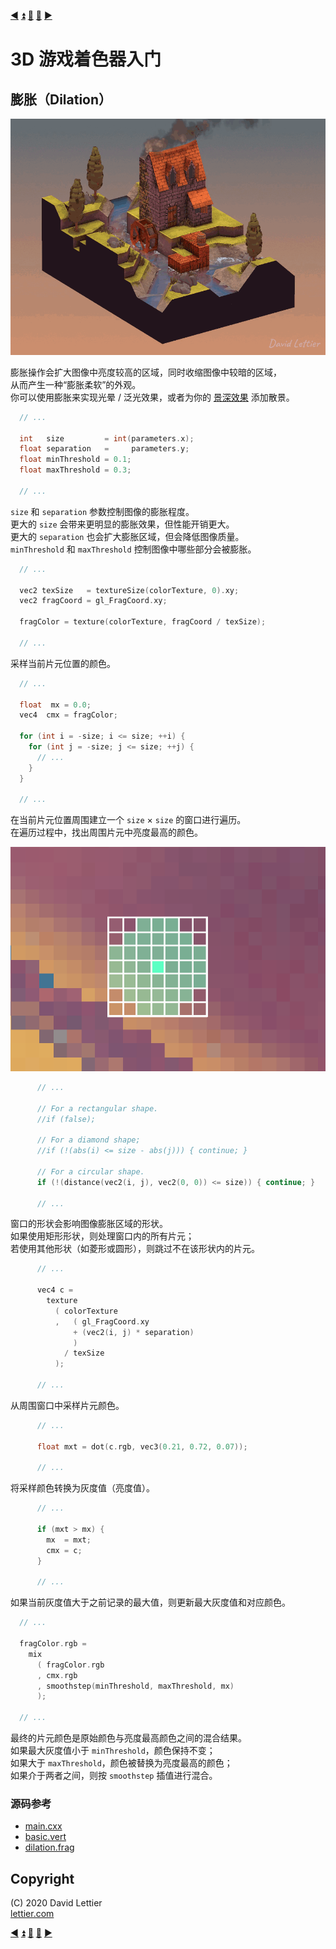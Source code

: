 [:arrow_backward:](sharpen.md)
[:arrow_double_up:](../README.md)
[:arrow_up_small:](#)
[:arrow_down_small:](#copyright)
[:arrow_forward:](film-grain.md)

# 3D 游戏着色器入门

## 膨胀（Dilation）

<p align="center">
<img src="../resources/images/z751O74.gif" alt="Dilation" title="Dilation">
</p>

膨胀操作会扩大图像中亮度较高的区域，同时收缩图像中较暗的区域，  
从而产生一种“膨胀柔软”的外观。  
你可以使用膨胀来实现光晕 / 泛光效果，或者为你的 [景深效果](depth-of-field.md) 添加散景。

```c
  // ...

  int   size         = int(parameters.x);
  float separation   =     parameters.y;
  float minThreshold = 0.1;
  float maxThreshold = 0.3;

  // ...
```

`size` 和 `separation` 参数控制图像的膨胀程度。  
更大的 `size` 会带来更明显的膨胀效果，但性能开销更大。  
更大的 `separation` 也会扩大膨胀区域，但会降低图像质量。  
`minThreshold` 和 `maxThreshold` 控制图像中哪些部分会被膨胀。


```c
  // ...

  vec2 texSize   = textureSize(colorTexture, 0).xy;
  vec2 fragCoord = gl_FragCoord.xy;

  fragColor = texture(colorTexture, fragCoord / texSize);

  // ...
```

采样当前片元位置的颜色。

```c
  // ...

  float  mx = 0.0;
  vec4  cmx = fragColor;

  for (int i = -size; i <= size; ++i) {
    for (int j = -size; j <= size; ++j) {
      // ...
    }
  }

  // ...
```

在当前片元位置周围建立一个 `size` × `size` 的窗口进行遍历。  
在遍历过程中，找出周围片元中亮度最高的颜色。

<p align="center">
<img src="../resources/images/X3uIyIL.png" alt="Dilation Window" title="Dilation Window">
</p>

```c
      // ...

      // For a rectangular shape.
      //if (false);

      // For a diamond shape;
      //if (!(abs(i) <= size - abs(j))) { continue; }

      // For a circular shape.
      if (!(distance(vec2(i, j), vec2(0, 0)) <= size)) { continue; }

      // ...
```

窗口的形状会影响图像膨胀区域的形状。  
如果使用矩形形状，则处理窗口内的所有片元；  
若使用其他形状（如菱形或圆形），则跳过不在该形状内的片元。

```c
      // ...

      vec4 c =
        texture
          ( colorTexture
          ,   ( gl_FragCoord.xy
              + (vec2(i, j) * separation)
              )
            / texSize
          );

      // ...
```

从周围窗口中采样片元颜色。

```c
      // ...

      float mxt = dot(c.rgb, vec3(0.21, 0.72, 0.07));

      // ...
```

将采样颜色转换为灰度值（亮度值）。

```c
      // ...

      if (mxt > mx) {
        mx  = mxt;
        cmx = c;
      }

      // ...
```

如果当前灰度值大于之前记录的最大值，则更新最大灰度值和对应颜色。

```c
  // ...

  fragColor.rgb =
    mix
      ( fragColor.rgb
      , cmx.rgb
      , smoothstep(minThreshold, maxThreshold, mx)
      );

  // ...
```

最终的片元颜色是原始颜色与亮度最高颜色之间的混合结果。  
如果最大灰度值小于 `minThreshold`，颜色保持不变；  
如果大于 `maxThreshold`，颜色被替换为亮度最高的颜色；  
如果介于两者之间，则按 `smoothstep` 插值进行混合。

### 源码参考

- [main.cxx](../demonstration/src/main.cxx)
- [basic.vert](../demonstration/shaders/vertex/basic.vert)
- [dilation.frag](../demonstration/shaders/fragment/dilation.frag)

## Copyright

(C) 2020 David Lettier
<br>
[lettier.com](https://www.lettier.com)

[:arrow_backward:](sharpen.md)
[:arrow_double_up:](../README.md)
[:arrow_up_small:](#)
[:arrow_down_small:](#copyright)
[:arrow_forward:](film-grain.md)
